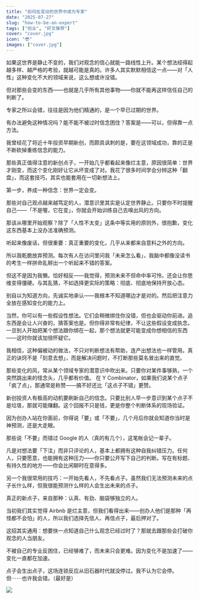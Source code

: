 ```yaml
---
title: "如何在变动的世界中成为专家"
date: "2025-07-27"
slug: "how-to-be-an-expert"
tags: ["创业", "好文推荐"]
cover: "cover.jpg"
icon: "😎"
images: ["cover.jpg"]
---
```

如果这世界是静止不变的，我们对观念的信心就能一路线性上升。某个想法经得起越多样、越严格的考验，就越可能是真的。许多人其实默默相信这一点——对「人性」这种变化不大的领域来说，这么想或许没错。



但对那些会变的东西——也就是几乎所有其他事物——你就不能再这样信任自己的判断了。



专家之所以会错，往往是因为他们精通的，是一个早已过期的世界。



有办法避免这种情况吗？能不能不被过时信念困住？答案是——可以，但得靠一点方法。



我曾经花了将近十年投资早期新创，而颇具讽刺的是，要在这领域成功，靠的正是不断砍掉重练信念的能力。



那些真正值得注意的新创点子，一开始几乎都看起来像烂主意，原因很简单：世界才刚变，而这个变化刚好让它从坏变成了对。我花了很多时间学会分辨这种「翻盘」，而这套技巧，其实也能套用在一切新想法上。



第一步，养成一种信念：世界一定会变。



那些对自己观点越来越笃定的人，潜意识里其实是认定世界静止。只要你不时提醒自己——「不是喔，它在变」，你就会开始训练自己去嗅出风的方向。



那该从哪里开始观察？除了「人性不太变」这条中等实用的原则外，很抱歉，变化这东西基本上没办法准确预测。



听起来像废话，但很重要：真正重要的变化，几乎从来都来自意料之外的方向。



所以我乾脆放弃预测。每次有人在访问里问我「未来怎么看」，我脑中都像没读书的考生一样拼命乱掰出一个听起来不错的答案。



但这不是因为我懒。恰好相反——我觉得，预测未来不但命中率可怜，还会让你思维变得僵硬。与其乱猜，不如选择更实际的策略：彻底、彻底地保持开放心态。



别自以为知道方向，先诚实地承认——我根本不知道哪边才是对的。然后把注意力全放在感知变化的能力上。



当然，你可以有一些假设性想法。它们会稍微绑住你没错，但也会驱动你前进。追东西是会让人兴奋的，猜答案也是。但你得非常有纪律，不让这些假设变成执念。
一旦别人开始把某个想法跟你绑在一起，那个想法就更可能变成你想相信的东西——这时你就该加倍怀疑它。



我相信，这种偏被动的做法，不只对判断想法有帮助，连产出想法也一样管用。真正的诀窍不是「刻意去想」，而是解决问题时，不打断那些莫名冒出来的直觉。



那些变化的风，常从某个领域专家的潜意识中吹出来。只要你对某件事够熟，一个突然跳出来的怪念头，几乎都有价值。
在 Y Combinator，如果我们说某个点子「疯了点」，那通常是称赞——搞不好还比「这点子不错」更赞。



新创投资人有极高的动机要刷新自己的信念。只要比别人早一步意识到某个点子不是垃圾，那就可能赚翻。这个回报不只是钱，更是你整个判断体系的现场验证。



因为创办人站在你面前，你得说「要」或「不要」，几个月后你就会知道你当时是神预测，还是大走眼。



那些说「不要」而错过 Google 的人（真的有几个），这笔帐会记一辈子。



凡是对想法要「下注」而非只评论的人，基本上都拥有这种自我纠错压力。任何人，只要愿意，也能拥有这种压力——你只要公开写下自己的判断。写在有标题、有持久性的地方——你会比闲聊时在意得多。



另一个我很常用的技巧：一开始先看人，不先看点子。虽然我们无法预测未来的点子长什么样，但我很能预测什么样的人会生出未来的点子。



真正的新点子，来自那种：认真、有劲、脑袋够独立的人。



当初我们其实觉得 Airbnb 是烂主意，但我们看得出来——创办人他们是那种「再怪都不会怕」的人，所以我们选择先信人、再信点子，最后押对了。



这招其实通用：想要快一点知道自己什么观念已经过时了？那就去跟那些会打破你观念的人当朋友。



不被自己的专业反困住，已经够难了，而未来只会更难。因为变化不是加速了——变化一直都在加速。



点子会生出点子，这场连锁反应从旧石器时代就没停过。我不认为它会停。
但⋯⋯也许我会错。（最好是）




![](https://prod-files-secure.s3.us-west-2.amazonaws.com/112d0858-5090-4d34-a606-b75eb8d65fd2/46476355-9cf3-4e99-9b7a-3531bc426380/1000202064.png?X-Amz-Algorithm=AWS4-HMAC-SHA256&X-Amz-Content-Sha256=UNSIGNED-PAYLOAD&X-Amz-Credential=ASIAZI2LB4664L2XL3KV%2F20250928%2Fus-west-2%2Fs3%2Faws4_request&X-Amz-Date=20250928T163250Z&X-Amz-Expires=3600&X-Amz-Security-Token=IQoJb3JpZ2luX2VjEDYaCXVzLXdlc3QtMiJIMEYCIQDosVRTJacCd4UKY1onx3ScFbBFStrW9qIpBs%2F3ibufDwIhAIsTnm6O3BOeq7tYkrwu6TBlC4b2axxHCHiSBPoY7vTPKogECL%2F%2F%2F%2F%2F%2F%2F%2F%2F%2F%2FwEQABoMNjM3NDIzMTgzODA1IgxaqPbxg9mHXSogscAq3APfkYnQadWihuRSNwiGTPeVOnZW42pdaNEb9%2BHhPTE9zkNllQl6wlHryqgJ4aiHoFo8G9Y3%2BCDocLaV5Be1v8DgPXush%2Bzq5ol8VGJ%2BzIrSyjB9xZFc0ofnwpZ1%2BgkuZ8FgNJuz7HOKce2ifOj8rt8t2TedmKJk6kR2N9N41qpctPuZ1btrzJYwlAqOmWsz%2FpoZMwGtrrz%2ByoDZW1CXn3PbKV6pxU745YIpcQJKAVeW3mwtNt7EoYQGdboecITZsahM3G72QVc9KpmM9kv9k50aNbUlWiDj5lMhClxnGDpmCAxbh4rJxlwZ%2Bggay6jdoGkxt2iCgOqGHvnRUOWjk2Rdyqa9WPx0Z5B3fOLxvCNQ9MPNw%2Bn5zdLelCtXh8NXJELT9PJ2eqQndNoLF6pmr70vU8diA5YXS3u9nU%2BirvHL%2BetG3HxTRzN%2FLnbdOddJujPmrblFXrVhjJzBmPJ3UYNMcphsn2aZFgSbfewF4BwQZCvEaQCgtKGjaK0dW1quwuuZDKdcNFp80AKvjGeL1FQkFTG%2B9ZQ99sMtTImliR6wofSOQjq7IfGY84xTaCu8Uh2ksHnOtwWD4XAplSaopgOZV0gUCKbDKKwEd8nFZoJLa9UABIUT01A%2F4dh7iDCe7%2BTGBjqkATZq6GmfHJx74WKVZiWW8dkYhM8DTiU6nmlRkEv2GbZzG%2B%2FUAHaUdLUKVEBQQG%2FKwwYFidBgdh8VAO9gK4ktQv6SlIGP4Wl%2F4fbo3d6PTWM56EZK%2BnUy8QaE921LuKcIcGa54GeAA7AwkcVanXxoCwcYERk7ZrkuBwqCtggVDBG%2BzFHkqVKfVzEMFqbKfnV3pKo%2BHhEwKvqnaOhgs2ukLc9j6Xlm&X-Amz-Signature=7f63dbd332c194c8637aa28f1995304f78ea6e876d14b8f4ed951949eb847020&X-Amz-SignedHeaders=host&x-amz-checksum-mode=ENABLED&x-id=GetObject)


